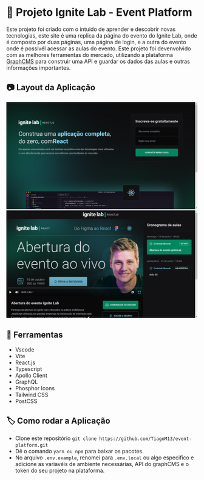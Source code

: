 # 🚀 Projeto Ignite Lab - Event Platform

  Este projeto foi criado com o intuido de aprender e descobrir novas tecnologias, este site é uma replica da página do evento do Ignite Lab, onde é composto por duas páginas, uma página de login, e a outra do evento onde é possivél acessar as aulas do evento.
  Este projeto foi devenvolvido com as melhores ferramentas do mercado, utilizando a plataforma [GraphCMS](https://hygraph.com/) para construir uma API e guardar os dados das aulas e outras informações importantes.

## 📷 Layout da Aplicação

  <img src="./src/assets/Login.png" alt="página de login">
  <img src="./src/assets/Platform.png" alt="página de login">

## 🔧 Ferramentas
  
  <ul>
    <li>Vscode</li>
    <li>Vite</li>
    <li>React.js</li>
    <li>Typescript</li>
    <li>Apollo Client</li>
    <li>GraphQL</li>
    <li>Phosphor Icons</li>
    <li>Tailwind CSS</li>
    <li>PostCSS</li>
  </ul>

## 🏷️ Como rodar a Aplicação

  - Clone este repositório `git clone https://github.com/TiagoM13/event-platform.git`
  - Dê o comando `yarn ou npm` para baixar os pacotes.
  - No arquivo `.env.example`, renomei para `.env.local` ou algo especifico e adicione as variavéis de ambiente necessárias, API do graphCMS e o token do seu projeto na plataforma.
